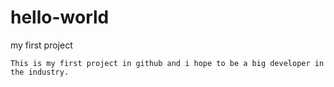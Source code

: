 # hello-world
my first project 

    This is my first project in github and i hope to be a big developer in the industry.
